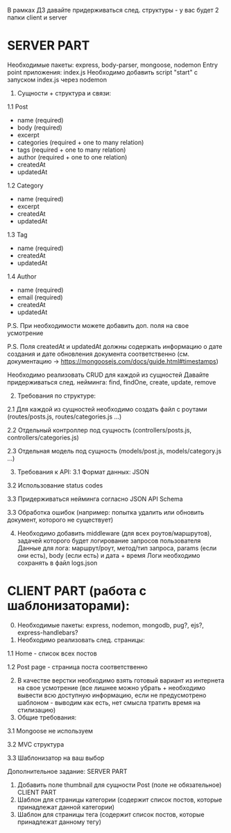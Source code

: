 В рамках ДЗ давайте придерживаться след. структуры - у вас будет 2 папки client и server

# SERVER PART
Необходимые пакеты: express, body-parser, mongoose, nodemon
Entry point приложения: index.js
Необходимо добавить script "start" c запуском index.js через nodemon

1. Сущности + структура и связи:

1.1 Post
- name (required)
- body (required)
- excerpt
- categories (required + one to many relation)
- tags (required + one to many relation)
- author (required + one to one relation)
- createdAt
- updatedAt

1.2 Category
- name (required)
- excerpt
- createdAt
- updatedAt

1.3 Tag
- name (required)
- createdAt
- updatedAt

1.4 Author
- name (required)
- email (required)
- createdAt
- updatedAt

P.S. При необходимости можете добавить доп. поля на свое усмотрение

P.S. Поля createdAt и updatedAt должны содержать информацию о дате создания и дате обновления документа соответственно
(см. документацию -> https://mongoosejs.com/docs/guide.html#timestamps)

Необходимо реализовать CRUD для каждой из сущностей
Давайте придерживаться след. нейминга: find, findOne, create, update, remove

2. Требования по структуре:

2.1 Для каждой из сущностей необходимо создать файл с роутами (routes/posts.js, routes/categories.js ...)

2.2 Отдельный контроллер под сущность (controllers/posts.js, controllers/categories.js)

2.3 Отдельная модель под сущность (models/post.js, models/category.js ...)

3. Требования к API:
3.1 Формат данных: JSON

3.2 Использование status codes

3.3 Придерживаться нейминга согласно JSON API Schema

3.3 Обработка ошибок
(например: попытка удалить или обновить документ, которого не существует)

4. Необходимо добавить middleware (для всех роутов/маршрутов), задачей которого будет логирование запросов пользователя
Данные для лога: маршрут/роут, метод/тип запроса, params (если они есть), body (если есть) и дата + время
Логи необходимо сохранять в файл logs.json

# CLIENT PART (работа с шаблонизаторами):
0. Необходимые пакеты: express, nodemon, mongodb, pug?, ejs?, express-handlebars?
1. Необходимо реализовать след. страницы:

1.1 Home - список всех постов

1.2 Post page - страница поста соответственно

2. В качестве верстки необходимо взять готовый вариант из интернета на свое усмотрение 
(все лишнее можно убрать + необходимо вывести всю доступную информацию, если не предусмотрено шаблоном - выводим как есть, нет смысла тратить время на стилизацию)
3. Общие требования:

3.1 Mongoose не используем

3.2 MVC структура

3.3 Шаблонизатор на ваш выбор

Дополнительное задание:
SERVER PART
1. Добавить поле thumbnail для сущности Post (поле не обязательное)
CLIENT PART
1. Шаблон для страницы категории (содержит список постов, которые принадлежат данной категории)
2. Шаблон для страницы тега (содержит список постов, которые принадлежат данному тегу)
